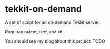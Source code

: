tekkit-on-demand
=====

A set of script for an on-demand Tekkit server.

Requires netcat, lsof, and sh.

You should see my blog about this project: TODO
